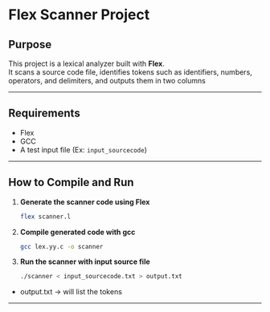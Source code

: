 # Flex Scanner Project

## Purpose
This project is a lexical analyzer built with **Flex**.  
It scans a source code file, identifies tokens such as identifiers, numbers, operators, and delimiters, and outputs them in two columns  

---

## Requirements
- Flex
- GCC
- A test input file (Ex: `input_sourcecode`)

---

## How to Compile and Run

1. **Generate the scanner code using Flex**
   ```bash
   flex scanner.l
2. **Compile generated code with gcc** 
    ```bash
    gcc lex.yy.c -o scanner
3. **Run the scanner with input source file**
    ```bash 
    ./scanner < input_sourcecode.txt > output.txt
- output.txt -> will list the tokens
---